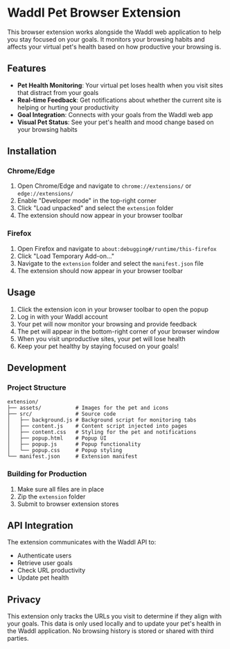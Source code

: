 # Waddl Pet Browser Extension

This browser extension works alongside the Waddl web application to help you stay focused on your goals. It monitors your browsing habits and affects your virtual pet's health based on how productive your browsing is.

## Features

- **Pet Health Monitoring**: Your virtual pet loses health when you visit sites that distract from your goals
- **Real-time Feedback**: Get notifications about whether the current site is helping or hurting your productivity
- **Goal Integration**: Connects with your goals from the Waddl web app
- **Visual Pet Status**: See your pet's health and mood change based on your browsing habits

## Installation

### Chrome/Edge

1. Open Chrome/Edge and navigate to `chrome://extensions/` or `edge://extensions/`
2. Enable "Developer mode" in the top-right corner
3. Click "Load unpacked" and select the `extension` folder
4. The extension should now appear in your browser toolbar

### Firefox

1. Open Firefox and navigate to `about:debugging#/runtime/this-firefox`
2. Click "Load Temporary Add-on..."
3. Navigate to the `extension` folder and select the `manifest.json` file
4. The extension should now appear in your browser toolbar

## Usage

1. Click the extension icon in your browser toolbar to open the popup
2. Log in with your Waddl account
3. Your pet will now monitor your browsing and provide feedback
4. The pet will appear in the bottom-right corner of your browser window
5. When you visit unproductive sites, your pet will lose health
6. Keep your pet healthy by staying focused on your goals!

## Development

### Project Structure

```
extension/
├── assets/           # Images for the pet and icons
├── src/              # Source code
│   ├── background.js # Background script for monitoring tabs
│   ├── content.js    # Content script injected into pages
│   ├── content.css   # Styling for the pet and notifications
│   ├── popup.html    # Popup UI
│   ├── popup.js      # Popup functionality
│   └── popup.css     # Popup styling
└── manifest.json     # Extension manifest
```

### Building for Production

1. Make sure all files are in place
2. Zip the `extension` folder
3. Submit to browser extension stores

## API Integration

The extension communicates with the Waddl API to:
- Authenticate users
- Retrieve user goals
- Check URL productivity
- Update pet health

## Privacy

This extension only tracks the URLs you visit to determine if they align with your goals. This data is only used locally and to update your pet's health in the Waddl application. No browsing history is stored or shared with third parties.
